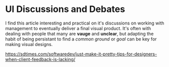
# UI Discussions and Debates

I find this article interesting and practical on it's discussions on working with management to eventually deliver a final visual product. It's often with dealing with people that many are **vauge** and **unclear**, but adapting the habit of being persistant to find a *common ground* or *goal* can be key for making visual designs.

https://sdtimes.com/softwaredev/just-make-it-pretty-tips-for-designers-when-client-feedback-is-lacking/